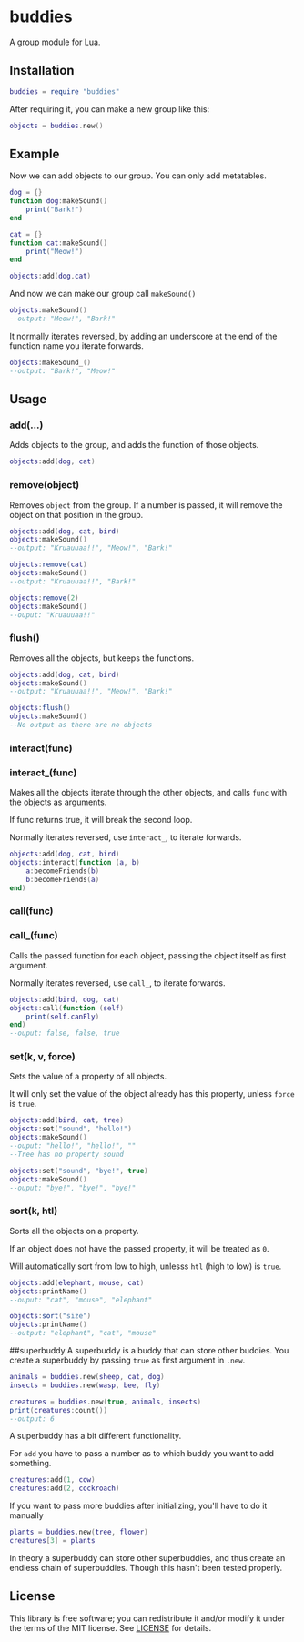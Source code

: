 # buddies

A group module for Lua.


## Installation

```lua
buddies = require "buddies"
```

After requiring it, you can make a new group like this:

```lua
objects = buddies.new()
```


## Example
Now we can add objects to our group. You can only add metatables.

```lua
dog = {}
function dog:makeSound()
	print("Bark!")
end

cat = {}
function cat:makeSound()
	print("Meow!")
end

objects:add(dog,cat)
```

And now we can make our group call `makeSound()`

```lua
objects:makeSound()
--output: "Meow!", "Bark!"
```
It normally iterates reversed, by adding an underscore at the end of the function name you iterate forwards.
```lua
objects:makeSound_()
--output: "Bark!", "Meow!"
```

## Usage

### add(...)
Adds objects to the group, and adds the function of those objects.
```lua
objects:add(dog, cat)
```


### remove(object)
Removes `object` from the group. If a number is passed, it will remove the object on that position in the group.

```lua
objects:add(dog, cat, bird)
objects:makeSound()
--output: "Kruauuaa!!", "Meow!", "Bark!"

objects:remove(cat)
objects:makeSound()
--output: "Kruauuaa!!", "Bark!"

objects:remove(2)
objects:makeSound()
--ouput: "Kruauuaa!!"
```

### flush()
Removes all the objects, but keeps the functions.
```lua
objects:add(dog, cat, bird)
objects:makeSound()
--output: "Kruauuaa!!", "Meow!", "Bark!"

objects:flush()
objects:makeSound()
--No output as there are no objects
```


### interact(func)
### interact_(func)
Makes all the objects iterate through the other objects, and calls `func` with the objects as arguments.

If func returns true, it will break the second loop.

Normally iterates reversed, use `interact_`, to iterate forwards.

```lua
objects:add(dog, cat, bird)
objects:interact(function (a, b)
	a:becomeFriends(b)
	b:becomeFriends(a)
end)
```

### call(func)
### call_(func)
Calls the passed function for each object, passing the object itself as first argument.

Normally iterates reversed, use `call_`, to iterate forwards.

```lua
objects:add(bird, dog, cat)
objects:call(function (self)
	print(self.canFly)
end)
--ouput: false, false, true
```


### set(k, v, force)
Sets the value of a property of all objects.

It will only set the value of the object already has this property, unless `force` is `true`.

```lua
objects:add(bird, cat, tree)
objects:set("sound", "hello!")
objects:makeSound()
--ouput: "hello!", "hello!", ""
--Tree has no property sound

objects:set("sound", "bye!", true)
objects:makeSound()
--ouput: "bye!", "bye!", "bye!"
```

### sort(k, htl)
Sorts all the objects on a property.

If an object does not have the passed property, it will be treated as `0`.

Will automatically sort from low to high, unlesss `htl` (high to low) is `true`.

```lua
objects:add(elephant, mouse, cat)
objects:printName()
--ouput: "cat", "mouse", "elephant"

objects:sort("size")
objects:printName()
--output: "elephant", "cat", "mouse"
```

##superbuddy
A superbuddy is a buddy that can store other buddies. You create a superbuddy by passing ``true`` as first argument in ``.new``.

```lua
animals = buddies.new(sheep, cat, dog)
insects = buddies.new(wasp, bee, fly)

creatures = buddies.new(true, animals, insects)
print(creatures:count())
--output: 6
```

A superbuddy has a bit different functionality.

For ``add`` you have to pass a number as to which buddy you want to add something.

```lua
creatures:add(1, cow)
creatures:add(2, cockroach)
```

If you want to pass more buddies after initializing, you'll have to do it manually

```lua
plants = buddies.new(tree, flower)
creatures[3] = plants
```

In theory a superbuddy can store other superbuddies, and thus create an endless chain of superbuddies. Though this hasn't been tested properly.



## License

This library is free software; you can redistribute it and/or modify it under
the terms of the MIT license. See [LICENSE](LICENSE) for details.
